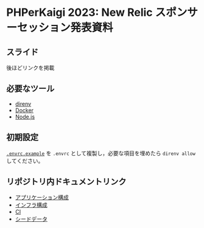 # PHPerKaigi 2023: New Relic スポンサーセッション発表資料

## スライド

後ほどリンクを掲載

## 必要なツール

- [direnv](https://github.com/direnv/direnv)
- [Docker](https://www.docker.com/)
- [Node.js](https://nodejs.org/en/)

## 初期設定

[`.envrc.example`](./.envrc.example) を `.envrc` として複製し，必要な項目を埋めたら `direnv allow` してください。

## リポジトリ内ドキュメントリンク

- [アプリケーション構成](./src)
- [インフラ構成](./infra)
- [CI](./.github/workflows)
- [シードデータ](./data-generator)
